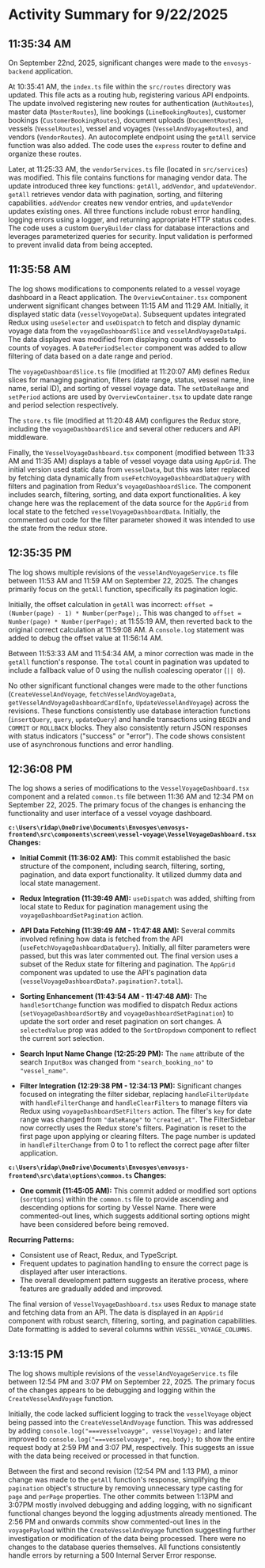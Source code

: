 # Activity Summary for 9/22/2025

## 11:35:34 AM
On September 22nd, 2025, significant changes were made to the `envosys-backend` application.

At 10:35:41 AM, the `index.ts` file within the `src/routes` directory was updated. This file acts as a routing hub, registering various API endpoints.  The update involved registering new routes for authentication (`AuthRoutes`), master data (`MasterRoutes`), line bookings (`LineBookingRoutes`), customer bookings (`CustomerBookingRoutes`), document uploads (`DocumentRoutes`), vessels (`VesselRoutes`), vessel and voyages (`VesselAndVoyageRoutes`), and vendors (`VendorRoutes`).  An autocomplete endpoint using the `getAll` service function was also added.  The code uses the `express` router to define and organize these routes.

Later, at 11:25:33 AM, the `vendorServices.ts` file (located in `src/services`) was modified. This file contains functions for managing vendor data.  The update introduced three key functions: `getAll`, `addVendor`, and `updateVendor`.  `getAll` retrieves vendor data with pagination, sorting, and filtering capabilities. `addVendor` creates new vendor entries, and `updateVendor` updates existing ones.  All three functions include robust error handling, logging errors using a logger, and returning appropriate HTTP status codes.  The code uses a custom `QueryBuilder` class for database interactions and leverages parameterized queries for security.  Input validation is performed to prevent invalid data from being accepted.


## 11:35:58 AM
The log shows modifications to components related to a vessel voyage dashboard in a React application.  The `OverviewContainer.tsx` component underwent significant changes between 11:15 AM and 11:29 AM.  Initially, it displayed static data (`vesselVoyogeData`).  Subsequent updates integrated Redux using `useSelector` and `useDispatch` to fetch and display dynamic voyage data from the `voyageDashboardSlice` and `vesselAndVoyageDataApi`.  The data displayed was modified from displaying counts of vessels to counts of voyages.  A `DatePeriodSelector` component was added to allow filtering of data based on a date range and period.

The `voyageDashboardSlice.ts` file (modified at 11:20:07 AM) defines Redux slices for managing pagination, filters (date range, status, vessel name, line name, serial ID), and sorting of vessel voyage data.  The `setDateRange` and `setPeriod` actions are used by `OverviewContainer.tsx` to update date range and period selection respectively.

The `store.ts` file (modified at 11:20:48 AM) configures the Redux store, including the `voyageDashboardSlice` and several other reducers and API middleware.

Finally, the `VesselVoyageDashboard.tsx` component (modified between 11:33 AM and 11:35 AM) displays a table of vessel voyage data using `AppGrid`. The initial version used static data from `vesselData`, but this was later replaced by fetching data dynamically from `useFetchVoyageDashboardDataQuery` with filters and pagination from Redux's `voyageDashboardSlice`. The component includes search, filtering, sorting, and data export functionalities.  A key change here was the replacement of  the data source for the `AppGrid` from local state to the fetched `vesselVoyageDashboardData`.  Initially, the commented out code for the filter parameter showed it was intended to use the state from the redux store.


## 12:35:35 PM
The log shows multiple revisions of the `vesselAndVoyageService.ts` file between 11:53 AM and 11:59 AM on September 22, 2025.  The changes primarily focus on the `getAll` function, specifically its pagination logic.

Initially, the offset calculation in `getAll` was incorrect: `offset = (Number(page) - 1) * Number(perPage);`.  This was changed to `offset = Number(page) * Number(perPage);` at 11:55:19 AM, then reverted back to the original correct calculation at 11:59:08 AM.  A `console.log` statement was added to debug the offset value at 11:56:14 AM.

Between 11:53:33 AM and 11:54:34 AM, a minor correction was made in the `getAll` function's response.  The `total` count in pagination was updated to include a fallback value of 0 using the nullish coalescing operator (`|| 0`).

No other significant functional changes were made to the other functions (`CreateVesselAndVoyage`, `fetchVesselAndVoyageData`, `getVesselAndVoyageDashboardCardInfo`, `UpdateVesselAndVoyage`) across the revisions.  These functions consistently use database interaction functions (`insertQuery`, `query`, `updateQuery`) and handle transactions using `BEGIN` and `COMMIT` or `ROLLBACK` blocks.  They also consistently return JSON responses with status indicators ("success" or "error").  The code shows consistent use of asynchronous functions and error handling.


## 12:36:08 PM
The log shows a series of modifications to the `VesselVoyageDashboard.tsx` component and a related `common.ts` file between 11:36 AM and 12:34 PM on September 22, 2025.  The primary focus of the changes is enhancing the functionality and user interface of a vessel voyage dashboard.


**`c:\Users\ridap\OneDrive\Documents\Envosyes\envosys-frontend\src\components\screen\vessel-voyage\VesselVoyageDashboard.tsx` Changes:**

* **Initial Commit (11:36:02 AM):** This commit established the basic structure of the component, including search, filtering, sorting, pagination, and data export functionality.  It utilized dummy data and  local state management.

* **Redux Integration (11:39:49 AM):**  `useDispatch` was added, shifting from local state to Redux for pagination management using the `voyageDashboardSetPagination` action.

* **API Data Fetching (11:39:49 AM - 11:47:48 AM):** Several commits involved refining how data is fetched from the API (`useFetchVoyageDashboardDataQuery`). Initially, all filter parameters were passed, but this was later commented out. The final version uses a subset of the Redux state for filtering and pagination.  The `AppGrid` component was updated to use the API's pagination data (`vesselVoyageDashboardData?.pagination?.total`).


* **Sorting Enhancement (11:43:54 AM - 11:47:48 AM):** The `handleSortChange` function was modified to dispatch Redux actions (`setVoyageDashboardSortBy` and `voyageDashboardSetPagination`) to update the sort order and reset pagination on sort changes. A `selectedValue` prop was added to the `SortDropdown` component to reflect the current sort selection.

* **Search Input Name Change (12:25:29 PM):** The `name` attribute of the search `InputBox` was changed from `"search_booking_no"` to `"vessel_name"`.

* **Filter Integration (12:29:38 PM - 12:34:13 PM):**  Significant changes focused on integrating the filter sidebar, replacing `handleFilterUpdate` with `handleFilterChange` and `handleClearFilters` to manage filters via Redux using  `voyageDashboardSetFilters` action.  The filter's `key` for date range was changed from `"dateRange"` to `"created_at"`. The FilterSidebar now correctly uses the Redux store's filters. Pagination is reset to the first page upon applying or clearing filters. The page number is updated in `handleFilterChange` from 0 to 1 to reflect the correct page after filter application.


**`c:\Users\ridap\OneDrive\Documents\Envosyes\envosys-frontend\src\data\options\common.ts` Changes:**

* **One commit (11:45:05 AM):** This commit added or modified sort options (`sortOptions`) within the `common.ts` file to provide ascending and descending options for sorting by Vessel Name.  There were commented-out lines, which suggests additional sorting options might have been considered before being removed.

**Recurring Patterns:**

* Consistent use of React, Redux, and TypeScript.
* Frequent updates to pagination handling to ensure the correct page is displayed after user interactions.
* The overall development pattern suggests an iterative process, where features are gradually added and improved.


The final version of `VesselVoyageDashboard.tsx` uses Redux to manage state and fetching data from an API. The data is displayed in an `AppGrid` component with robust search, filtering, sorting, and pagination capabilities.  Date formatting is added to several columns within `VESSEL_VOYAGE_COLUMNS`.


## 3:13:15 PM
The log shows multiple revisions of the `vesselAndVoyageService.ts` file between 12:54 PM and 3:07 PM on September 22, 2025.  The primary focus of the changes appears to be debugging and logging within the `CreateVesselAndVoyage` function.

Initially, the code lacked sufficient logging to track the `vesselVoyage` object being passed into the `CreateVesselAndVoyage` function.  This was addressed by adding `console.log("===vesselvoayge", vesselVoyage);` and later improved to  `console.log("===vesselvoayge", req.body);` to show the entire request body at 2:59 PM and 3:07 PM, respectively.  This suggests an issue with the data being received or processed in that function.

Between the first and second revision (12:54 PM and 1:13 PM), a minor change was made to the `getAll` function's response, simplifying the `pagination` object's structure by removing unnecessary type casting for `page` and `perPage` properties.  The other commits between 1:13PM and 3:07PM mostly involved debugging and adding logging, with no significant functional changes beyond the logging adjustments already mentioned. The 2:56 PM and onwards commits show commented-out lines in the `voyagePayload`  within the `CreateVesselAndVoyage` function suggesting further investigation or modification of the data being processed. There were no changes to the database queries themselves. All functions consistently handle errors by returning a 500 Internal Server Error response.
